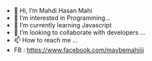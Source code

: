 - 👋 Hi, I’m Mahdi Hasan Mahi
- 👀 I’m interested in Programming...
- 🌱 I’m currently learning Javascript
- 💞️ I’m looking to collaborate with developers ...
- 📫 How to reach me ...
- FB : https://www.facebook.com/maybemahiiii


